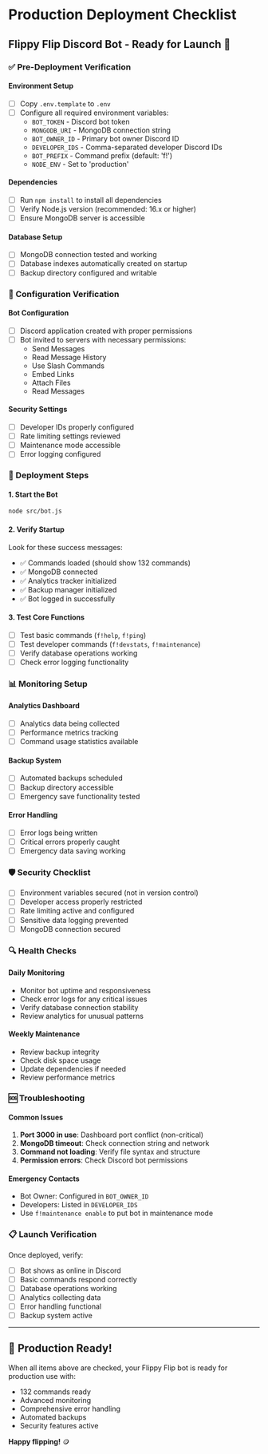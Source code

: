 # Production Deployment Checklist
## Flippy Flip Discord Bot - Ready for Launch 🚀

### ✅ Pre-Deployment Verification

#### Environment Setup
- [ ] Copy `.env.template` to `.env`
- [ ] Configure all required environment variables:
  - `BOT_TOKEN` - Discord bot token
  - `MONGODB_URI` - MongoDB connection string
  - `BOT_OWNER_ID` - Primary bot owner Discord ID
  - `DEVELOPER_IDS` - Comma-separated developer Discord IDs
  - `BOT_PREFIX` - Command prefix (default: 'f!')
  - `NODE_ENV` - Set to 'production'

#### Dependencies
- [ ] Run `npm install` to install all dependencies
- [ ] Verify Node.js version (recommended: 16.x or higher)
- [ ] Ensure MongoDB server is accessible

#### Database Setup
- [ ] MongoDB connection tested and working
- [ ] Database indexes automatically created on startup
- [ ] Backup directory configured and writable

### 🔧 Configuration Verification

#### Bot Configuration
- [ ] Discord application created with proper permissions
- [ ] Bot invited to servers with necessary permissions:
  - Send Messages
  - Read Message History
  - Use Slash Commands
  - Embed Links
  - Attach Files
  - Read Messages

#### Security Settings
- [ ] Developer IDs properly configured
- [ ] Rate limiting settings reviewed
- [ ] Maintenance mode accessible
- [ ] Error logging configured

### 🚀 Deployment Steps

#### 1. Start the Bot
```bash
node src/bot.js
```

#### 2. Verify Startup
Look for these success messages:
- ✅ Commands loaded (should show 132 commands)
- ✅ MongoDB connected
- ✅ Analytics tracker initialized
- ✅ Backup manager initialized
- ✅ Bot logged in successfully

#### 3. Test Core Functions
- [ ] Test basic commands (`f!help`, `f!ping`)
- [ ] Test developer commands (`f!devstats`, `f!maintenance`)
- [ ] Verify database operations working
- [ ] Check error logging functionality

### 📊 Monitoring Setup

#### Analytics Dashboard
- [ ] Analytics data being collected
- [ ] Performance metrics tracking
- [ ] Command usage statistics available

#### Backup System
- [ ] Automated backups scheduled
- [ ] Backup directory accessible
- [ ] Emergency save functionality tested

#### Error Handling
- [ ] Error logs being written
- [ ] Critical errors properly caught
- [ ] Emergency data saving working

### 🛡️ Security Checklist

- [ ] Environment variables secured (not in version control)
- [ ] Developer access properly restricted
- [ ] Rate limiting active and configured
- [ ] Sensitive data logging prevented
- [ ] MongoDB connection secured

### 🔍 Health Checks

#### Daily Monitoring
- Monitor bot uptime and responsiveness
- Check error logs for any critical issues
- Verify database connection stability
- Review analytics for unusual patterns

#### Weekly Maintenance
- Review backup integrity
- Check disk space usage
- Update dependencies if needed
- Review performance metrics

### 🆘 Troubleshooting

#### Common Issues
1. **Port 3000 in use**: Dashboard port conflict (non-critical)
2. **MongoDB timeout**: Check connection string and network
3. **Command not loading**: Verify file syntax and structure
4. **Permission errors**: Check Discord bot permissions

#### Emergency Contacts
- Bot Owner: Configured in `BOT_OWNER_ID`
- Developers: Listed in `DEVELOPER_IDS`
- Use `f!maintenance enable` to put bot in maintenance mode

### 📋 Launch Verification

Once deployed, verify:
- [ ] Bot shows as online in Discord
- [ ] Basic commands respond correctly
- [ ] Database operations working
- [ ] Analytics collecting data
- [ ] Error handling functional
- [ ] Backup system active

---

## 🎯 Production Ready!

When all items above are checked, your Flippy Flip bot is ready for production use with:
- 132 commands ready
- Advanced monitoring
- Comprehensive error handling
- Automated backups
- Security features active

**Happy flipping!** 🪙
